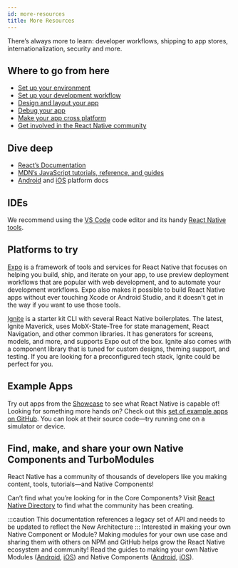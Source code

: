 ```yaml
---
id: more-resources
title: More Resources
---
```


There’s always more to learn: developer workflows, shipping to app stores, internationalization, security and more.

## Where to go from here

- [Set up your environment](environment-setup)
- [Set up your development workflow](running-on-device)
- [Design and layout your app](flexbox)
- [Debug your app](debugging)
- [Make your app cross platform](platform-specific-code)
- [Get involved in the React Native community](/community/overview)

## Dive deep

- [React’s Documentation](https://react.dev/learn)
- [MDN’s JavaScript tutorials, reference, and guides](https://developer.mozilla.org/en-US/docs/Web/JavaScript)
- [Android](https://developer.android.com/docs) and [iOS](https://developer.apple.com/documentation/uikit) platform docs

## IDEs

We recommend using the [VS Code](https://code.visualstudio.com/) code editor and its handy [React Native tools](https://marketplace.visualstudio.com/items?itemName=msjsdiag.vscode-react-native).

## Platforms to try

[Expo](https://docs.expo.dev/) is a framework of tools and services for React Native that focuses on helping you build, ship, and iterate on your app, to use preview deployment workflows that are popular with web development, and to automate your development workflows. Expo also makes it possible to build React Native apps without ever touching Xcode or Android Studio, and it doesn't get in the way if you want to use those tools.

[Ignite](https://github.com/infinitered/ignite) is a starter kit CLI with several React Native boilerplates. The latest, Ignite Maverick, uses MobX-State-Tree for state management, React Navigation, and other common libraries. It has generators for screens, models, and more, and supports Expo out of the box. Ignite also comes with a component library that is tuned for custom designs, theming support, and testing. If you are looking for a preconfigured tech stack, Ignite could be perfect for you.

## Example Apps

Try out apps from the [Showcase](https://reactnative.dev/showcase) to see what React Native is capable of! Looking for something more hands on? Check out this [set of example apps on GitHub](https://github.com/ReactNativeNews/React-Native-Apps). You can look at their source code—try running one on a simulator or device.

## Find, make, and share your own Native Components and TurboModules

React Native has a community of thousands of developers like you making content, tools, tutorials—and Native Components!

Can’t find what you’re looking for in the Core Components? Visit [React Native Directory](https://reactnative.directory) to find what the community has been creating.

:::caution
This documentation references a legacy set of API and needs to be updated to reflect the New Architecture
:::
Interested in making your own Native Component or Module? Making modules for your own use case and sharing them with others on NPM and GitHub helps grow the React Native ecosystem and community! Read the guides to making your own Native Modules ([Android](legacy/native-modules-android.md), [iOS](legacy/native-modules-ios.md)) and Native Components ([Android](legacy/native-components-android.md), [iOS](legacy/native-components-ios.md)).
